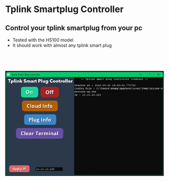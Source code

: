 # Tplink Smartplug Controller
## Control your tplink smartplug from your pc
- Tested with the HS100 model
- It should work with almost any tplink smart plug
<h1 align="center">
  <br>
  <img src="https://raw.githubusercontent.com/iBlz/tplink-smartplug-controller/main/images/Screenshot.jpg"></a>
</h1>
